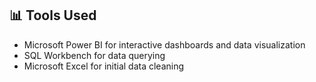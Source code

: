 ## 📊 Tools Used
- Microsoft Power BI for interactive dashboards and data visualization
- SQL Workbench for data querying
- Microsoft Excel for initial data cleaning
